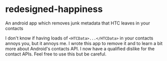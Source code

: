 # redesigned-happiness
An android app which removes junk metadata that HTC leaves in your contacts

I don't know if having loads of `<HTCData>...</HTCData>` in your contacts annoys you, but it annoys me. I wrote this app to remove it and to learn a bit more about Android's contacts API. I now have a qualified dislike for the contact APIs. Feel free to use this but be careful.
